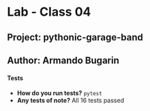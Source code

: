 # Lab - Class 04

## Project: pythonic-garage-band

## Author: Armando Bugarin

#### Tests
- **How do you run tests?** `pytest`
- **Any tests of note?** All 16 tests passed